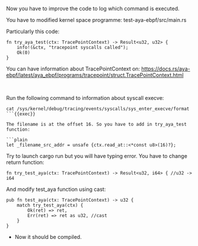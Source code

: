 Now you have to improve the code to log which command is executed.

You have to modified kernel space programme: test-aya-ebpf/src/main.rs

Particularly this code:
```plain
fn try_aya_test(ctx: TracePointContext) -> Result<u32, u32> {
    info!(&ctx, "tracepoint syscalls called");
    Ok(0)
}
```
You can have information about TracePointContext on: https://docs.rs/aya-ebpf/latest/aya_ebpf/programs/tracepoint/struct.TracePointContext.html

<br>

Run the following command to information about syscall execve:
```plain
cat /sys/kernel/debug/tracing/events/syscalls/sys_enter_execve/format
```{{exec}}

The filename is at the offset 16. So you have to add in try_aya_test function:

```plain
let _filename_src_addr = unsafe {ctx.read_at::<*const u8>(16)?};
```

Try to launch cargo run but you will have typing error. You have to change return function:

```plain
fn try_test_aya(ctx: TracePointContext) -> Result<u32, i64> { //u32 -> i64
```

And modify test_aya function using cast:
```plain
pub fn test_aya(ctx: TracePointContext) -> u32 {
    match try_test_aya(ctx) {
        Ok(ret) => ret,
        Err(ret) => ret as u32, //cast
    }
}
```

* Now it should be compiled.
